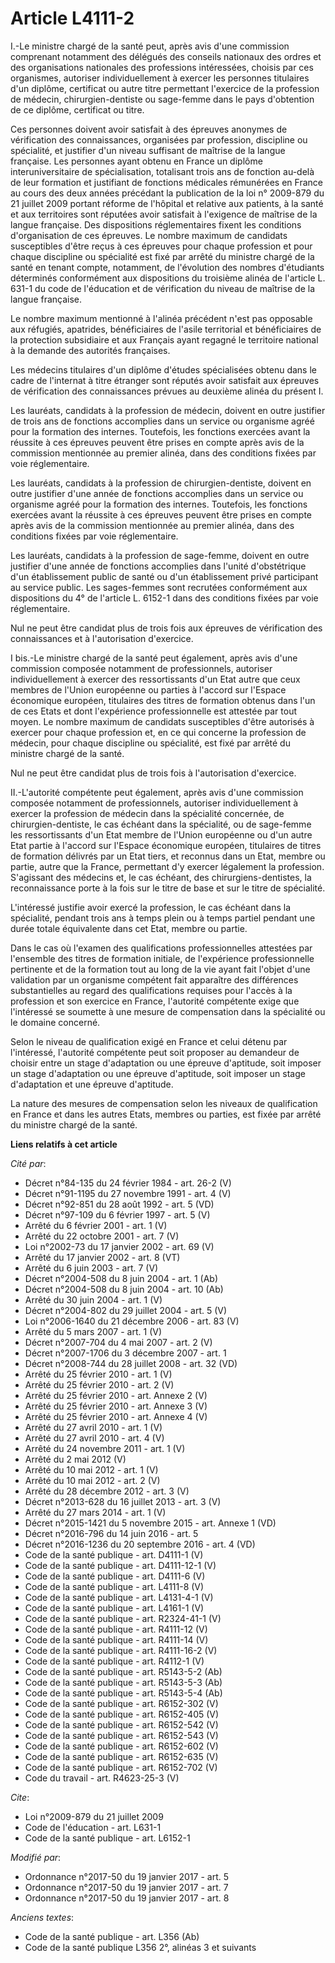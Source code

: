 # Article L4111-2

I.-Le ministre chargé de la santé peut, après avis d'une commission comprenant notamment des délégués des conseils nationaux
des ordres et des organisations nationales des professions intéressées, choisis par ces organismes, autoriser
individuellement à exercer les personnes titulaires d'un diplôme, certificat ou autre titre permettant l'exercice de la
profession de médecin, chirurgien-dentiste ou sage-femme dans le pays d'obtention de ce diplôme, certificat ou titre. 

Ces personnes doivent avoir satisfait à des épreuves anonymes de vérification des connaissances, organisées par profession,
discipline ou spécialité, et justifier d'un niveau suffisant de maîtrise de la langue française. Les personnes ayant obtenu
en France un diplôme interuniversitaire de spécialisation, totalisant trois ans de fonction au-delà de leur formation et
justifiant de fonctions médicales rémunérées en France au cours des deux années précédant la publication de la loi n°
2009-879 du 21 juillet 2009 portant réforme de l'hôpital et relative aux patients, à la santé et aux territoires sont
réputées avoir satisfait à l'exigence de maîtrise de la langue française. Des dispositions réglementaires fixent les
conditions d'organisation de ces épreuves. Le nombre maximum de candidats susceptibles d'être reçus à ces épreuves pour
chaque profession et pour chaque discipline ou spécialité est fixé par arrêté du ministre chargé de la santé en tenant
compte, notamment, de l'évolution des nombres d'étudiants déterminés conformément aux dispositions du troisième alinéa de
l'article L. 631-1 du code de l'éducation et de vérification du niveau de maîtrise de la langue française. 

Le nombre maximum mentionné à l'alinéa précédent n'est pas opposable aux réfugiés, apatrides, bénéficiaires de l'asile
territorial et bénéficiaires de la protection subsidiaire et aux Français ayant regagné le territoire national à la demande
des autorités françaises. 

Les médecins titulaires d'un diplôme d'études spécialisées obtenu dans le cadre de l'internat à titre étranger sont réputés
avoir satisfait aux épreuves de vérification des connaissances prévues au deuxième alinéa du présent I. 

Les lauréats, candidats à la profession de médecin, doivent en outre justifier de trois ans de fonctions accomplies dans un
service ou organisme agréé pour la formation des internes. Toutefois, les fonctions exercées avant la réussite à ces épreuves
peuvent être prises en compte après avis de la commission mentionnée au premier alinéa, dans des conditions fixées par voie
réglementaire. 

Les lauréats, candidats à la profession de chirurgien-dentiste, doivent en outre justifier d'une année de fonctions
accomplies dans un service ou organisme agréé pour la formation des internes. Toutefois, les fonctions exercées avant la
réussite à ces épreuves peuvent être prises en compte après avis de la commission mentionnée au premier alinéa, dans des
conditions fixées par voie réglementaire. 

Les lauréats, candidats à la profession de sage-femme, doivent en outre justifier d'une année de fonctions accomplies dans
l'unité d'obstétrique d'un établissement public de santé ou d'un établissement privé participant au service public. Les
sages-femmes sont recrutées conformément aux dispositions du 4° de l'article L. 6152-1 dans des conditions fixées par voie
réglementaire. 

Nul ne peut être candidat plus de trois fois aux épreuves de vérification des connaissances et à l'autorisation d'exercice. 

I bis.-Le ministre chargé de la santé peut également, après avis d'une commission composée notamment de professionnels,
autoriser individuellement à exercer des ressortissants d'un Etat autre que ceux membres de l'Union européenne ou parties à
l'accord sur l'Espace économique européen, titulaires des titres de formation obtenus dans l'un de ces Etats et dont
l'expérience professionnelle est attestée par tout moyen. Le nombre maximum de candidats susceptibles d'être autorisés à
exercer pour chaque profession et, en ce qui concerne la profession de médecin, pour chaque discipline ou spécialité, est
fixé par arrêté du ministre chargé de la santé. 

Nul ne peut être candidat plus de trois fois à l'autorisation d'exercice. 

II.-L'autorité compétente peut également, après avis d'une commission composée notamment de professionnels, autoriser
individuellement à exercer la profession de médecin dans la spécialité concernée, de chirurgien-dentiste, le cas échéant dans
la spécialité, ou de sage-femme les ressortissants d'un Etat membre de l'Union européenne ou d'un autre Etat partie à
l'accord sur l'Espace économique européen, titulaires de titres de formation délivrés par un Etat tiers, et reconnus dans un
Etat, membre ou partie, autre que la France, permettant d'y exercer légalement la profession. S'agissant des médecins et, le
cas échéant, des chirurgiens-dentistes, la reconnaissance porte à la fois sur le titre de base et sur le titre de spécialité.

L'intéressé justifie avoir exercé la profession, le cas échéant dans la spécialité, pendant trois ans à temps plein ou à
temps partiel pendant une durée totale équivalente dans cet Etat, membre ou partie.

Dans le cas où l'examen des qualifications professionnelles attestées par l'ensemble des titres de formation initiale, de
l'expérience professionnelle pertinente et de la formation tout au long de la vie ayant fait l'objet d'une validation par un
organisme compétent fait apparaître des différences substantielles au regard des qualifications requises pour l'accès à la
profession et son exercice en France, l'autorité compétente exige que l'intéressé se soumette à une mesure de compensation
dans la spécialité ou le domaine concerné.

Selon le niveau de qualification exigé en France et celui détenu par l'intéressé, l'autorité compétente peut soit proposer au
demandeur de choisir entre un stage d'adaptation ou une épreuve d'aptitude, soit imposer un stage d'adaptation ou une épreuve
d'aptitude, soit imposer un stage d'adaptation et une épreuve d'aptitude. 

La nature des mesures de compensation selon les niveaux de qualification en France et dans les autres Etats, membres ou
parties, est fixée par arrêté du ministre chargé de la santé.

**Liens relatifs à cet article**

_Cité par_:

  - Décret n°84-135 du 24 février 1984 - art. 26-2 (V)
  - Décret n°91-1195 du 27 novembre 1991 - art. 4 (V)
  - Décret n°92-851 du 28 août 1992 - art. 5 (VD)
  - Décret n°97-109 du 6 février 1997 - art. 5 (V)
  - Arrêté du 6 février 2001 - art. 1 (V)
  - Arrêté du 22 octobre 2001 - art. 7 (V)
  - Loi n°2002-73 du 17 janvier 2002 - art. 69 (V)
  - Arrêté du 17 janvier 2002 - art. 8 (VT)
  - Arrêté du 6 juin 2003 - art. 7 (V)
  - Décret n°2004-508 du 8 juin 2004 - art. 1 (Ab)
  - Décret n°2004-508 du 8 juin 2004 - art. 10 (Ab)
  - Arrêté du 30 juin 2004 - art. 1 (V)
  - Décret n°2004-802 du 29 juillet 2004 - art. 5 (V)
  - Loi n°2006-1640 du 21 décembre 2006 - art. 83 (V)
  - Arrêté du 5 mars 2007 - art. 1 (V)
  - Décret n°2007-704 du 4 mai 2007 - art. 2 (V)
  - Décret n°2007-1706 du 3 décembre 2007 - art. 1
  - Décret n°2008-744 du 28 juillet 2008 - art. 32 (VD)
  - Arrêté du 25 février 2010 - art. 1 (V)
  - Arrêté du 25 février 2010 - art. 2 (V)
  - Arrêté du 25 février 2010 - art. Annexe 2 (V)
  - Arrêté du 25 février 2010 - art. Annexe 3 (V)
  - Arrêté du 25 février 2010 - art. Annexe 4 (V)
  - Arrêté du 27 avril 2010 - art. 1 (V)
  - Arrêté du 27 avril 2010 - art. 4 (V)
  - Arrêté du 24 novembre 2011 - art. 1 (V)
  - Arrêté du 2 mai 2012 (V)
  - Arrêté du 10 mai 2012 - art. 1 (V)
  - Arrêté du 10 mai 2012 - art. 2 (V)
  - Arrêté du 28 décembre 2012 - art. 3 (V)
  - Décret n°2013-628 du 16 juillet 2013 - art. 3 (V)
  - Arrêté du 27 mars 2014 - art. 1 (V)
  - Décret n°2015-1421 du 5 novembre 2015 - art. Annexe 1 (VD)
  - Décret n°2016-796 du 14 juin 2016 - art. 5
  - Décret n°2016-1236 du 20 septembre 2016 - art. 4 (VD)
  - Code de la santé publique - art. D4111-1 (V)
  - Code de la santé publique - art. D4111-12-1 (V)
  - Code de la santé publique - art. D4111-6 (V)
  - Code de la santé publique - art. L4111-8 (V)
  - Code de la santé publique - art. L4131-4-1 (V)
  - Code de la santé publique - art. L4161-1 (V)
  - Code de la santé publique - art. R2324-41-1 (V)
  - Code de la santé publique - art. R4111-12 (V)
  - Code de la santé publique - art. R4111-14 (V)
  - Code de la santé publique - art. R4111-16-2 (V)
  - Code de la santé publique - art. R4112-1 (V)
  - Code de la santé publique - art. R5143-5-2 (Ab)
  - Code de la santé publique - art. R5143-5-3 (Ab)
  - Code de la santé publique - art. R5143-5-4 (Ab)
  - Code de la santé publique - art. R6152-302 (V)
  - Code de la santé publique - art. R6152-405 (V)
  - Code de la santé publique - art. R6152-542 (V)
  - Code de la santé publique - art. R6152-543 (V)
  - Code de la santé publique - art. R6152-602 (V)
  - Code de la santé publique - art. R6152-635 (V)
  - Code de la santé publique - art. R6152-702 (V)
  - Code du travail - art. R4623-25-3 (V)

_Cite_:

  - Loi n°2009-879 du 21 juillet 2009
  - Code de l'éducation - art. L631-1
  - Code de la santé publique - art. L6152-1

_Modifié par_:

  - Ordonnance n°2017-50 du 19 janvier 2017 - art. 5
  - Ordonnance n°2017-50 du 19 janvier 2017 - art. 7
  - Ordonnance n°2017-50 du 19 janvier 2017 - art. 8

_Anciens textes_:

  - Code de la santé publique - art. L356 (Ab)
  - Code de la santé publique L356 2°, alinéas 3 et suivants
